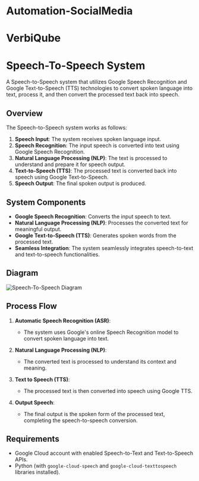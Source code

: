 # Automation-SocialMedia

# VerbiQube


# Speech-To-Speech System

A Speech-to-Speech system that utilizes Google Speech Recognition and Google Text-to-Speech (TTS) technologies to convert spoken language into text, process it, and then convert the processed text back into speech.

## Overview

The Speech-to-Speech system works as follows:

1. **Speech Input**: The system receives spoken language input.
2. **Speech Recognition**: The input speech is converted into text using Google Speech Recognition.
3. **Natural Language Processing (NLP)**: The text is processed to understand and prepare it for speech output.
4. **Text-to-Speech (TTS)**: The processed text is converted back into speech using Google Text-to-Speech.
5. **Speech Output**: The final spoken output is produced.

## System Components

- **Google Speech Recognition**: Converts the input speech to text.
- **Natural Language Processing (NLP)**: Processes the converted text for meaningful output.
- **Google Text-to-Speech (TTS)**: Generates spoken words from the processed text.
- **Seamless Integration**: The system seamlessly integrates speech-to-text and text-to-speech functionalities.

## Diagram

![Speech-To-Speech Diagram](path/to/your/image.png)

## Process Flow

1. **Automatic Speech Recognition (ASR)**:
   - The system uses Google's online Speech Recognition model to convert spoken language into text.
   
2. **Natural Language Processing (NLP)**:
   - The converted text is processed to understand its context and meaning.

3. **Text to Speech (TTS)**:
   - The processed text is then converted into speech using Google TTS.

4. **Output Speech**:
   - The final output is the spoken form of the processed text, completing the speech-to-speech conversion.

## Requirements

- Google Cloud account with enabled Speech-to-Text and Text-to-Speech APIs.
- Python (with `google-cloud-speech` and `google-cloud-texttospeech` libraries installed).



